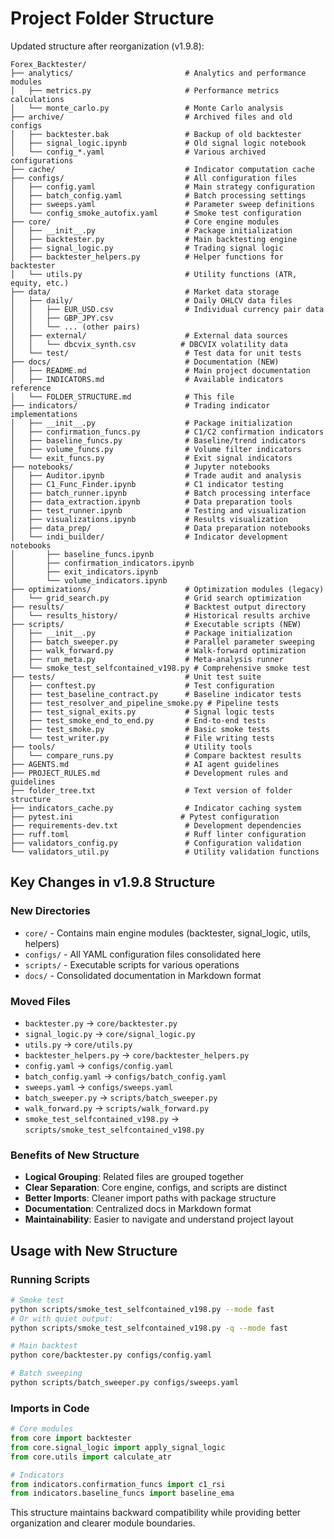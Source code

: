 # Project Folder Structure

Updated structure after reorganization (v1.9.8):

```
Forex_Backtester/
├── analytics/                         # Analytics and performance modules
│   ├── metrics.py                     # Performance metrics calculations
│   └── monte_carlo.py                 # Monte Carlo analysis
├── archive/                           # Archived files and old configs
│   ├── backtester.bak                 # Backup of old backtester
│   ├── signal_logic.ipynb             # Old signal logic notebook
│   └── config_*.yaml                  # Various archived configurations
├── cache/                             # Indicator computation cache
├── configs/                           # All configuration files
│   ├── config.yaml                    # Main strategy configuration
│   ├── batch_config.yaml              # Batch processing settings
│   ├── sweeps.yaml                    # Parameter sweep definitions
│   └── config_smoke_autofix.yaml      # Smoke test configuration
├── core/                              # Core engine modules
│   ├── __init__.py                    # Package initialization
│   ├── backtester.py                  # Main backtesting engine
│   ├── signal_logic.py                # Trading signal logic
│   ├── backtester_helpers.py          # Helper functions for backtester
│   └── utils.py                       # Utility functions (ATR, equity, etc.)
├── data/                              # Market data storage
│   ├── daily/                         # Daily OHLCV data files
│   │   ├── EUR_USD.csv                # Individual currency pair data
│   │   ├── GBP_JPY.csv
│   │   └── ... (other pairs)
│   ├── external/                      # External data sources
│   │   └── dbcvix_synth.csv          # DBCVIX volatility data
│   └── test/                          # Test data for unit tests
├── docs/                              # Documentation (NEW)
│   ├── README.md                      # Main project documentation
│   ├── INDICATORS.md                  # Available indicators reference
│   └── FOLDER_STRUCTURE.md            # This file
├── indicators/                        # Trading indicator implementations
│   ├── __init__.py                    # Package initialization
│   ├── confirmation_funcs.py          # C1/C2 confirmation indicators
│   ├── baseline_funcs.py              # Baseline/trend indicators
│   ├── volume_funcs.py                # Volume filter indicators
│   └── exit_funcs.py                  # Exit signal indicators
├── notebooks/                         # Jupyter notebooks
│   ├── Auditor.ipynb                  # Trade audit and analysis
│   ├── C1_Func_Finder.ipynb           # C1 indicator testing
│   ├── batch_runner.ipynb             # Batch processing interface
│   ├── data_extraction.ipynb          # Data preparation tools
│   ├── test_runner.ipynb              # Testing and visualization
│   ├── visualizations.ipynb           # Results visualization
│   ├── data_prep/                     # Data preparation notebooks
│   └── indi_builder/                  # Indicator development notebooks
│       ├── baseline_funcs.ipynb
│       ├── confirmation_indicators.ipynb
│       ├── exit_indicators.ipynb
│       └── volume_indicators.ipynb
├── optimizations/                     # Optimization modules (legacy)
│   └── grid_search.py                 # Grid search optimization
├── results/                           # Backtest output directory
│   └── results_history/               # Historical results archive
├── scripts/                           # Executable scripts (NEW)
│   ├── __init__.py                    # Package initialization
│   ├── batch_sweeper.py               # Parallel parameter sweeping
│   ├── walk_forward.py                # Walk-forward optimization
│   ├── run_meta.py                    # Meta-analysis runner
│   └── smoke_test_selfcontained_v198.py # Comprehensive smoke test
├── tests/                             # Unit test suite
│   ├── conftest.py                    # Test configuration
│   ├── test_baseline_contract.py      # Baseline indicator tests
│   ├── test_resolver_and_pipeline_smoke.py # Pipeline tests
│   ├── test_signal_exits.py           # Signal logic tests
│   ├── test_smoke_end_to_end.py       # End-to-end tests
│   ├── test_smoke.py                  # Basic smoke tests
│   └── test_writer.py                 # File writing tests
├── tools/                             # Utility tools
│   └── compare_runs.py                # Compare backtest results
├── AGENTS.md                          # AI agent guidelines
├── PROJECT_RULES.md                   # Development rules and guidelines
├── folder_tree.txt                    # Text version of folder structure
├── indicators_cache.py                # Indicator caching system
├── pytest.ini                        # Pytest configuration
├── requirements-dev.txt               # Development dependencies
├── ruff.toml                          # Ruff linter configuration
├── validators_config.py               # Configuration validation
└── validators_util.py                 # Utility validation functions
```

## Key Changes in v1.9.8 Structure

### New Directories
- `core/` - Contains main engine modules (backtester, signal_logic, utils, helpers)
- `configs/` - All YAML configuration files consolidated here
- `scripts/` - Executable scripts for various operations
- `docs/` - Consolidated documentation in Markdown format

### Moved Files
- `backtester.py` → `core/backtester.py`
- `signal_logic.py` → `core/signal_logic.py`
- `utils.py` → `core/utils.py`
- `backtester_helpers.py` → `core/backtester_helpers.py`
- `config.yaml` → `configs/config.yaml`
- `batch_config.yaml` → `configs/batch_config.yaml`
- `sweeps.yaml` → `configs/sweeps.yaml`
- `batch_sweeper.py` → `scripts/batch_sweeper.py`
- `walk_forward.py` → `scripts/walk_forward.py`
- `smoke_test_selfcontained_v198.py` → `scripts/smoke_test_selfcontained_v198.py`

### Benefits of New Structure
- **Logical Grouping**: Related files are grouped together
- **Clear Separation**: Core engine, configs, and scripts are distinct
- **Better Imports**: Cleaner import paths with package structure
- **Documentation**: Centralized docs in Markdown format
- **Maintainability**: Easier to navigate and understand project layout

## Usage with New Structure

### Running Scripts
```bash
# Smoke test
python scripts/smoke_test_selfcontained_v198.py --mode fast
# Or with quiet output:
python scripts/smoke_test_selfcontained_v198.py -q --mode fast

# Main backtest
python core/backtester.py configs/config.yaml

# Batch sweeping
python scripts/batch_sweeper.py configs/sweeps.yaml
```

### Imports in Code
```python
# Core modules
from core import backtester
from core.signal_logic import apply_signal_logic
from core.utils import calculate_atr

# Indicators
from indicators.confirmation_funcs import c1_rsi
from indicators.baseline_funcs import baseline_ema
```

This structure maintains backward compatibility while providing better organization and clearer module boundaries.

